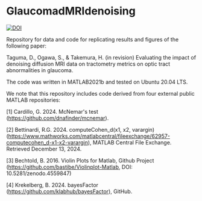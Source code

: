 # GlaucomadMRIdenoising
[![DOI](https://zenodo.org/badge/849727486.svg)](https://doi.org/10.5281/zenodo.15015932)

Repository for data and code for replicating results and figures of the following paper:

Taguma, D., Ogawa, S., & Takemura, H. (in revision) Evaluating the impact of denoising diffusion MRI data on tractometry metrics on optic tract abnormalities in glaucoma. 

The code was written in MATLAB2021b and tested on Ubuntu 20.04 LTS.

We note that this repository includes code derived from four external public MATLAB repositories:

[1] Cardillo, G. 2024. McNemar's test (https://github.com/dnafinder/mcnemar).

[2] Bettinardi, R.G. 2024. computeCohen_d(x1, x2, varargin) (https://www.mathworks.com/matlabcentral/fileexchange/62957-computecohen_d-x1-x2-varargin), MATLAB Central File Exchange. Retrieved December 13, 2024.

[3] Bechtold, B. 2016. Violin Plots for Matlab, Github Project (https://github.com/bastibe/Violinplot-Matlab, DOI: 10.5281/zenodo.4559847)

[4] Krekelberg, B. 2024. bayesFactor (https://github.com/klabhub/bayesFactor), GitHub. 

